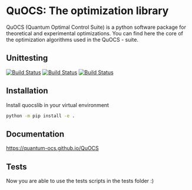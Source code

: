 # QuOCS: The optimization library
QuOCS (Quantum Optimal Control Suite) is a python software package for theoretical and experimental optimizations.
You can find here the core of the optimization algorithms used in the QuOCS - suite.

## Unittesting

[![Build Status](https://github.com/Quantum-OCS/QuOCS/actions/workflows/unit_testing_linux.yml/badge.svg)](https://github.com/Quantum-OCS/QuOCS/actions)
[![Build Status](https://github.com/Quantum-OCS/QuOCS/actions/workflows/unit_testing_windows.yml/badge.svg)](https://github.com/Quantum-OCS/QuOCS/actions)
[![Build Status](https://github.com/Quantum-OCS/QuOCS/actions/workflows/python_publish_PyPI.yml/badge.svg)](https://github.com/Quantum-OCS/QuOCS/actions)

## Installation
Install quocslib in your virtual environment

```bash
python -m pip install -e .
```

## Documentation 
https://quantum-ocs.github.io/QuOCS


## Tests
Now you are able to use the tests scripts in the tests folder
:)


